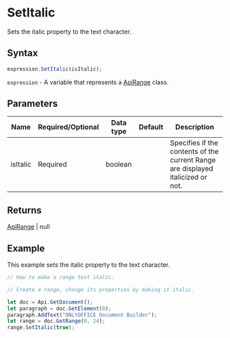 # SetItalic

Sets the italic property to the text character.

## Syntax

```javascript
expression.SetItalic(isItalic);
```

`expression` - A variable that represents a [ApiRange](../ApiRange.md) class.

## Parameters

| **Name** | **Required/Optional** | **Data type** | **Default** | **Description** |
| ------------- | ------------- | ------------- | ------------- | ------------- |
| isItalic | Required | boolean |  | Specifies if the contents of the current Range are displayed italicized or not. |

## Returns

[ApiRange](../../ApiRange/ApiRange.md) \| null

## Example

This example sets the italic property to the text character.

```javascript editor-docx
// How to make a range text italic.

// Create a range, change its properties by making it italic.

let doc = Api.GetDocument();
let paragraph = doc.GetElement(0);
paragraph.AddText("ONLYOFFICE Document Builder");
let range = doc.GetRange(0, 24);
range.SetItalic(true);
```
